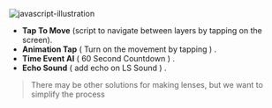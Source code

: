 ![javascript-illustration](https://github.com/hmd3t/Lens-studio-scripts/assets/117286981/07677425-46ff-44de-9c5b-e14193836fc8)


- **Tap To Move** (script to navigate between layers by tapping on the screen).
- **Animation Tap** ( Turn on the movement by tapping ) .
- **Time Event AI** ( 60 Second Countdown ) .
- **Echo Sound** ( add echo on LS Sound ) .

> There may be other solutions for making lenses, but we want to simplify the process
